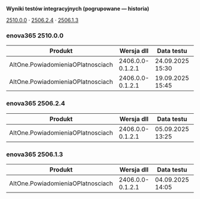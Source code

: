 **Wyniki testów integracyjnych (pogrupowane — historia)**

[2510.0.0](#enova365-251000) · [2506.2.4](#enova365-250624) · [2506.1.3](#enova365-250613)

### enova365 2510.0.0

| Produkt                           | Wersja dll       | Data testu       | Status |
|-----------------------------------|------------------|------------------|--------|
| AltOne.PowiadomieniaOPlatnosciach | 2406.0.0-0.1.2.1 | 24.09.2025 15:30 | ✅      |
| AltOne.PowiadomieniaOPlatnosciach | 2406.0.0-0.1.2.1 | 19.09.2025 15:45 | ❌      |

### enova365 2506.2.4

| Produkt                           | Wersja dll       | Data testu       | Status |
|-----------------------------------|------------------|------------------|--------|
| AltOne.PowiadomieniaOPlatnosciach | 2406.0.0-0.1.2.1 | 05.09.2025 13:25 | ✅      |

### enova365 2506.1.3

| Produkt                           | Wersja dll       | Data testu       | Status |
|-----------------------------------|------------------|------------------|--------|
| AltOne.PowiadomieniaOPlatnosciach | 2406.0.0-0.1.2.1 | 04.09.2025 14:05 | ✅      |

